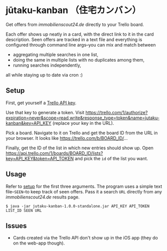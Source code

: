 # jūtaku-kanban （住宅カンバン）

Get offers from *immobilienscout24.de* directly to your Trello board.

Each offer shows up neatly in a card, with the direct link to it in the card
description. Seen offers are tracked in a text file and everything is
configured through command line args–you can mix and match between

* aggregating multiple searches in one list,
* doing the same in multiple lists with no duplicates among them,
* running searches independently,

all while staying up to date via cron :)


## Setup

First, get yourself a [Trello API key](https://trello.com/app-key).

Use that key to generate a token. Visit
https://trello.com/1/authorize?expiration=never&scope=read,write&response_type=token&name=jutaku-kanban&key=API_KEY (replace your key in the URL).

Pick a board. Navigate to it on Trello and get the board ID from the URL in
your browser. It looks like https://trello.com/b/BOARD_ID/...

Finally, get the ID of the list in which new entries should show up. Open
https://api.trello.com/1/boards/BOARD_ID/lists?key=API_KEY&token=API_TOKEN
and pick the `id` of the list you want.


## Usage

Refer to [setup](#setup) for the first three arguments. The program uses a
simple text file–`SEEN`–to keep track of seen offers. Pass it a search `URL`
directly from any *immobilienscout24.de* results page.

    $ java -jar jutaku-kanban-1.0.0-standalone.jar API_KEY API_TOKEN LIST_ID SEEN URL


## Issues

* Cards created via the Trello API don't show up in the iOS app (they do on the
  web-app though).
